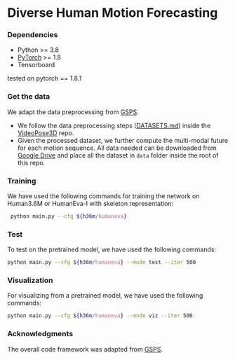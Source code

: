 # Diverse Human Motion Forecasting

### Dependencies
* Python >= 3.8
* [PyTorch](https://pytorch.org) >= 1.8
* Tensorboard

tested on pytorch == 1.8.1

### Get the data
We adapt the data preprocessing from [GSPS](https://github.com/wei-mao-2019/gsps).
* We follow the data preprocessing steps ([DATASETS.md](https://github.com/facebookresearch/VideoPose3D/blob/master/DATASETS.md)) inside the [VideoPose3D](https://github.com/facebookresearch/VideoPose3D) repo.
* Given the processed dataset, we further compute the multi-modal future for each motion sequence. All data needed can be downloaded from [Google Drive](https://drive.google.com/drive/folders/1sb1n9l0Na5EqtapDVShOJJ-v6o-GZrIJ?usp=sharing) and place all the dataset in ``data`` folder inside the root of this repo.

### Training
We have used the following commands for training the network on Human3.6M or HumanEva-I with skeleton representation:
```bash
 python main.py --cfg ${h36m/humaneva} 
 ```

 ### Test
 To test on the pretrained model, we have used the following commands:
  ```bash
 python main.py --cfg ${h36m/humaneva} --mode test --iter 500
  ```
 ### Visualization
 For visualizing from a pretrained model, we have used the following commands:

   ```bash
 python main.py --cfg ${h36m/humaneva} --mode viz --iter 500
  ```
 ### Acknowledgments
 
 The overall code framework was adapted from [GSPS](https://github.com/wei-mao-2019/gsps).
